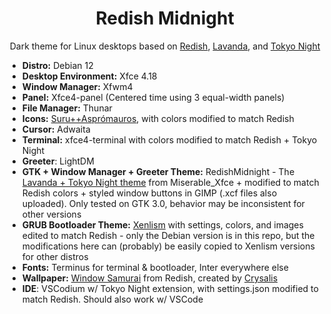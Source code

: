 <div align="center">
    <h1>Redish Midnight</h1>
    <p>Dark theme for Linux desktops based on <a href="https://github.com/legendlife/Redish" target="_blank">Redish</a>, <a href="https://github.com/vinceliuice/Lavanda-kde" target="_blank">Lavanda</a>, and <a href="https://github.com/folke/tokyonight.nvim">Tokyo Night</a></p>
</div>

- **Distro:** Debian 12
- **Desktop Environment:** Xfce 4.18
- **Window Manager:** Xfwm4
- **Panel:** Xfce4-panel (Centered time using 3 equal-width panels)
- **File Manager:** Thunar
- **Icons:** [Suru++Asprómauros](https://github.com/gusbemacbe/suru-plus-aspromauros), with colors modified to match Redish
- **Cursor:** Adwaita
- **Terminal:** xfce4-terminal with colors modified to match Redish + Tokyo Night
- **Greeter**: LightDM
- **GTK + Window Manager + Greeter Theme:** RedishMidnight - The [Lavanda + Tokyo Night theme](https://github.com/mehedirm6244/Miserable_Xfce/tree/Serenade) from Miserable_Xfce + modified to match Redish colors + styled window buttons in GIMP (.xcf files also uploaded). Only tested on GTK 3.0, behavior may be inconsistent for other versions
- **GRUB Bootloader Theme:** [Xenlism](https://www.pling.com/p/1440862) with settings, colors, and images edited to match Redish - only the Debian version is in this repo, but the modifications here can (probably) be easily copied to Xenlism versions for other distros
- **Fonts:** Terminus for terminal & bootloader, Inter everywhere else
- **Wallpaper:** [Window Samurai](https://github.com/legendlife/Redish/blob/main/wallpaper/window-samurai.jpg) from Redish, created by [Crysalis](https://www.instagram.com/curisaris/)
- **IDE**: VSCodium w/ Tokyo Night extension, with settings.json modified to match Redish. Should also work w/ VSCode